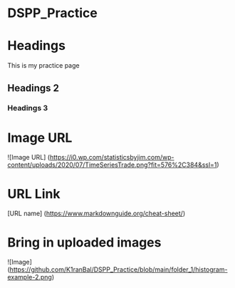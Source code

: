 # DSPP_Practice

# Headings
This is my practice page
## Headings 2
### Headings 3

# Image URL
![Image URL] (https://i0.wp.com/statisticsbyjim.com/wp-content/uploads/2020/07/TimeSeriesTrade.png?fit=576%2C384&ssl=1)

# URL Link
[URL name] (https://www.markdownguide.org/cheat-sheet/)

# Bring in uploaded images

![Image] (https://github.com/K1ranBal/DSPP_Practice/blob/main/folder_1/histogram-example-2.png)

